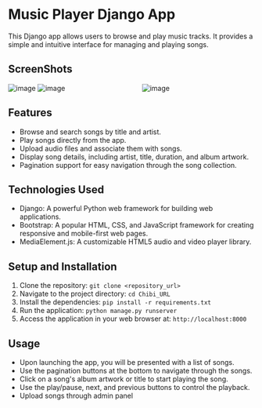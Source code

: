 # Music Player Django App

This Django app allows users to browse and play music tracks. It provides a simple and intuitive interface for managing and playing songs.

## ScreenShots
![image](https://github.com/EGhost98/Django_Music_Player/assets/76267623/7b706e4a-1fa4-4405-b85c-2d3171b80f22)
![image](https://github.com/EGhost98/Django_Music_Player/assets/76267623/709bff19-2516-4f7f-99ec-667ca49bc88a)
&nbsp;&nbsp;&nbsp;&nbsp;&nbsp;&nbsp;&nbsp;&nbsp;&nbsp;&nbsp;&nbsp;&nbsp;
&nbsp;&nbsp;&nbsp;&nbsp;&nbsp;&nbsp;&nbsp;&nbsp;&nbsp;&nbsp;&nbsp;&nbsp;
&nbsp;&nbsp;&nbsp;&nbsp;&nbsp;&nbsp;&nbsp;&nbsp;&nbsp;&nbsp;&nbsp;&nbsp;
![image](https://github.com/EGhost98/Django_Music_Player/assets/76267623/195b1cca-3268-4e2e-a9bb-9a5455fed3a6)


## Features

- Browse and search songs by title and artist.
- Play songs directly from the app.
- Upload audio files and associate them with songs.
- Display song details, including artist, title, duration, and album artwork.
- Pagination support for easy navigation through the song collection.

## Technologies Used

- Django: A powerful Python web framework for building web applications.
- Bootstrap: A popular HTML, CSS, and JavaScript framework for creating responsive and mobile-first web pages.
- MediaElement.js: A customizable HTML5 audio and video player library.

## Setup and Installation

1. Clone the repository: `git clone <repository_url>`
2. Navigate to the project directory: `cd Chibi_URL`
3. Install the dependencies: `pip install -r requirements.txt`
4. Run the application: `python manage.py runserver`
5. Access the application in your web browser at: `http://localhost:8000`

## Usage

- Upon launching the app, you will be presented with a list of songs.
- Use the pagination buttons at the bottom to navigate through the songs.
- Click on a song's album artwork or title to start playing the song.
- Use the play/pause, next, and previous buttons to control the playback.
- Upload songs through admin panel
